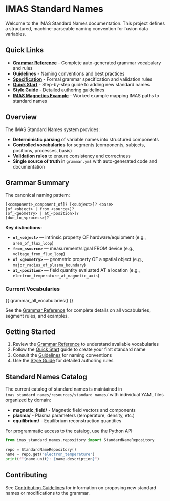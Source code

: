 # IMAS Standard Names

Welcome to the IMAS Standard Names documentation. This project defines a structured, machine-parseable naming convention for fusion data variables.

## Quick Links

- **[Grammar Reference](grammar-reference.md)** - Complete auto-generated grammar vocabulary and rules
- **[Guidelines](guidelines.md)** - Naming conventions and best practices
- **[Specification](specification.md)** - Formal grammar specification and validation rules
- **[Quick Start](quickstart.md)** - Step-by-step guide to adding new standard names
- **[Style Guide](style-guide.md)** - Detailed authoring guidelines
- **[IMAS Magnetics Example](magnetics-example.md)** - Worked example mapping IMAS paths to standard names

## Overview

The IMAS Standard Names system provides:

- **Deterministic parsing** of variable names into structured components
- **Controlled vocabularies** for segments (components, subjects, positions, processes, basis)
- **Validation rules** to ensure consistency and correctness
- **Single source of truth** in `grammar.yml` with auto-generated code and documentation

## Grammar Summary

The canonical naming pattern:

```text
[<component>_component_of]? [<subject>]? <base>
[of_<object> | from_<source>]?
[of_<geometry> | at_<position>]?
[due_to_<process>]?
```

**Key distinctions:**

- **`of_<object>`** — intrinsic property OF hardware/equipment (e.g., `area_of_flux_loop`)
- **`from_<source>`** — measurement/signal FROM device (e.g., `voltage_from_flux_loop`)
- **`of_<geometry>`** — geometric property OF a spatial object (e.g., `major_radius_of_plasma_boundary`)
- **`at_<position>`** — field quantity evaluated AT a location (e.g., `electron_temperature_at_magnetic_axis`)

### Current Vocabularies

{{ grammar_all_vocabularies() }}

See the [Grammar Reference](grammar-reference.md) for complete details on all vocabularies, segment rules, and examples.

## Getting Started

1. Review the [Grammar Reference](grammar-reference.md) to understand available vocabularies
2. Follow the [Quick Start](quickstart.md) guide to create your first standard name
3. Consult the [Guidelines](guidelines.md) for naming conventions
4. Use the [Style Guide](style-guide.md) for detailed authoring rules

## Standard Names Catalog

The current catalog of standard names is maintained in `imas_standard_names/resources/standard_names/` with individual YAML files organized by domain:

- **magnetic_field/** - Magnetic field vectors and components
- **plasma/** - Plasma parameters (temperature, density, etc.)
- **equilibrium/** - Equilibrium reconstruction quantities

For programmatic access to the catalog, use the Python API:

```python
from imas_standard_names.repository import StandardNameRepository

repo = StandardNameRepository()
name = repo.get("electron_temperature")
print(f"{name.unit}: {name.description}")
```

## Contributing

See [Contributing Guidelines](contributing.md) for information on proposing new standard names or modifications to the grammar.
